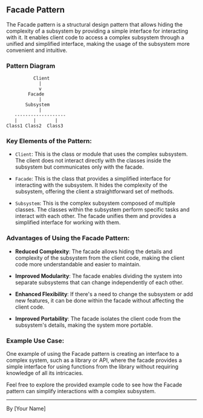 ## Facade Pattern

The Facade pattern is a structural design pattern that allows hiding the complexity of a subsystem by providing a simple interface for interacting with it. It enables client code to access a complex subsystem through a unified and simplified interface, making the usage of the subsystem more convenient and intuitive.

### Pattern Diagram

```
          Client
            |
            v
        Facade
            |
       Subsystem
            |  
   -------------------
   |      |       |   
Class1 Class2  Class3 
```

### Key Elements of the Pattern:

- `Client`: This is the class or module that uses the complex subsystem. The client does not interact directly with the classes inside the subsystem but communicates only with the facade.

- `Facade`: This is the class that provides a simplified interface for interacting with the subsystem. It hides the complexity of the subsystem, offering the client a straightforward set of methods.

- `Subsystem`: This is the complex subsystem composed of multiple classes. The classes within the subsystem perform specific tasks and interact with each other. The facade unifies them and provides a simplified interface for working with them.

### Advantages of Using the Facade Pattern:

- **Reduced Complexity**: The facade allows hiding the details and complexity of the subsystem from the client code, making the client code more understandable and easier to maintain.

- **Improved Modularity**: The facade enables dividing the system into separate subsystems that can change independently of each other.

- **Enhanced Flexibility**: If there's a need to change the subsystem or add new features, it can be done within the facade without affecting the client code.

- **Improved Portability**: The facade isolates the client code from the subsystem's details, making the system more portable.

### Example Use Case:

One example of using the Facade pattern is creating an interface to a complex system, such as a library or API, where the facade provides a simple interface for using functions from the library without requiring knowledge of all its intricacies.

Feel free to explore the provided example code to see how the Facade pattern can simplify interactions with a complex subsystem.

---
By [Your Name]